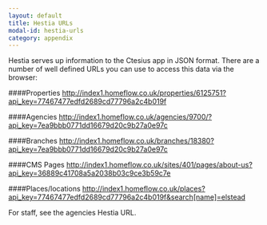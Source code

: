```yaml
---
layout: default
title: Hestia URLs
modal-id: hestia-urls
category: appendix
---
```

Hestia serves up information to the Ctesius app in JSON format. There are a number of well defined URLs you can use to access this data via the browser:

####Properties
http://index1.homeflow.co.uk/properties/6125751?api_key=77467477edfd2689cd77796a2c4b019f

####Agencies
http://index1.homeflow.co.uk/agencies/9700/?api_key=7ea9bbb0771dd16679d20c9b27a0e97c

####Branches
http://index1.homeflow.co.uk/branches/18380?api_key=7ea9bbb0771dd16679d20c9b27a0e97c

####CMS Pages
http://index1.homeflow.co.uk/sites/401/pages/about-us?api_key=36889c41708a5a2038b03c9ce3b59c7e

####Places/locations
http://index1.homeflow.co.uk/places?api_key=77467477edfd2689cd77796a2c4b019f&search[name]=elstead

For staff, see the agencies Hestia URL.